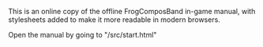 This is an online copy of the offline FrogComposBand in-game manual, with stylesheets added to make it more readable in modern browsers.

Open the manual by going to "/src/start.html"